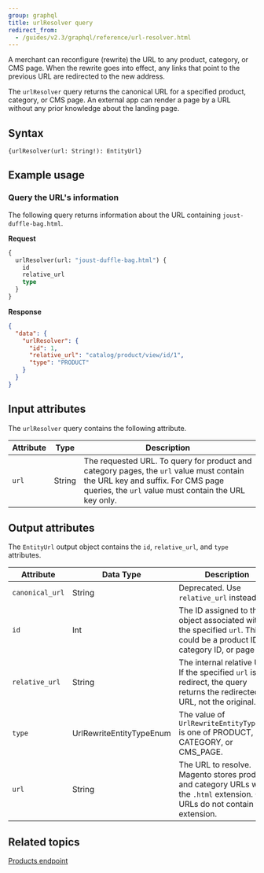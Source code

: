 ```yaml
---
group: graphql
title: urlResolver query
redirect_from:
  - /guides/v2.3/graphql/reference/url-resolver.html
---
```


A merchant can reconfigure (rewrite) the URL to any product, category, or CMS page. When the rewrite goes into effect, any links that point to the previous URL are redirected to the new address.

The `urlResolver` query returns the canonical URL for a specified product, category, or CMS page. An external app can render a page by a URL without any prior knowledge about the landing page.

## Syntax

`{urlResolver(url: String!): EntityUrl}`

## Example usage

### Query the URL's information

The following query returns information about the URL containing `joust-duffle-bag.html`.

**Request**

```graphql
{
  urlResolver(url: "joust-duffle-bag.html") {
    id
    relative_url
    type
  }
}
```

**Response**

```json
{
  "data": {
    "urlResolver": {
      "id": 1,
      "relative_url": "catalog/product/view/id/1",
      "type": "PRODUCT"
    }
  }
}
```

## Input attributes

The `urlResolver` query contains the following attribute.

Attribute | Type | Description
--- | --- | ---
`url` | String | The requested URL. To query for product and category pages, the `url` value must contain the URL key and suffix. For CMS page queries, the `url` value must contain the URL key only.

## Output attributes

The `EntityUrl` output object contains the `id`, `relative_url`, and `type` attributes.

Attribute |  Data Type | Description
--- | --- | ---
`canonical_url` | String | Deprecated. Use `relative_url` instead.
`id` | Int | The ID assigned to the object associated with the specified `url`. This could be a product ID, category ID, or page ID.
`relative_url` | String | The internal relative URL. If the specified  `url` is a redirect, the query returns the redirected URL, not the original.
`type` | UrlRewriteEntityTypeEnum | The value of `UrlRewriteEntityTypeEnum` is one of PRODUCT, CATEGORY, or CMS_PAGE.
`url` | String | The URL to resolve. Magento stores product and category URLs with the `.html` extension.  CMS URLs do not contain the extension.

## Related topics

[Products endpoint]({{page.baseurl}}/graphql/queries/products.html)
